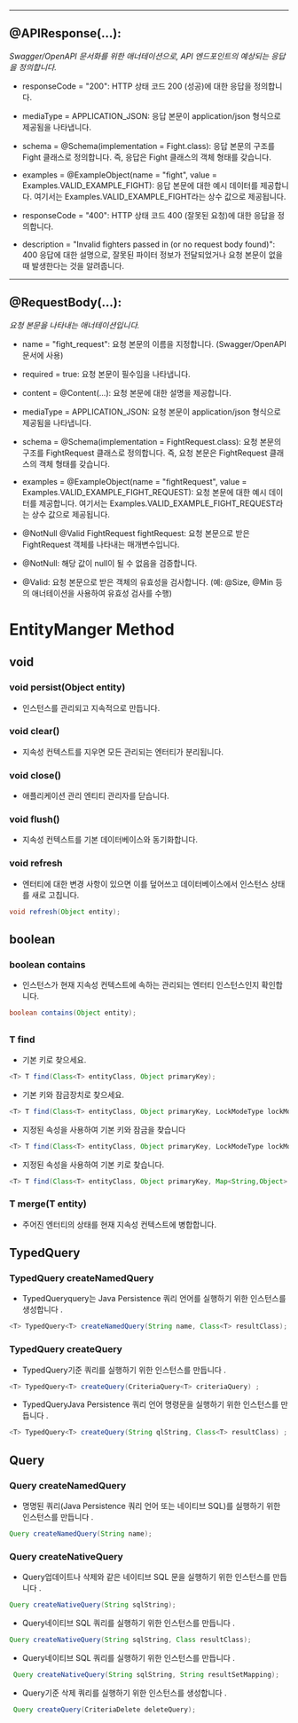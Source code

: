 
---
## @APIResponse(...): 
_Swagger/OpenAPI 문서화를 위한 애너테이션으로, API 엔드포인트의 예상되는 응답을 정의합니다._

- responseCode = "200": HTTP 상태 코드 200 (성공)에 대한 응답을 정의합니다.

- mediaType = APPLICATION_JSON: 응답 본문이 application/json 형식으로 제공됨을 나타냅니다.

- schema = @Schema(implementation = Fight.class): 응답 본문의 구조를 Fight 클래스로 정의합니다. 즉, 응답은 Fight 클래스의 객체 형태를 갖습니다.

- examples = @ExampleObject(name = "fight", value = Examples.VALID_EXAMPLE_FIGHT): 응답 본문에 대한 예시 데이터를 제공합니다. 여기서는 Examples.VALID_EXAMPLE_FIGHT라는 상수 값으로 제공됩니다.

- responseCode = "400": HTTP 상태 코드 400 (잘못된 요청)에 대한 응답을 정의합니다.

- description = "Invalid fighters passed in (or no request body found)": 400 응답에 대한 설명으로, 잘못된 파이터 정보가 전달되었거나 요청 본문이 없을 때 발생한다는 것을 알려줍니다.


---

## @RequestBody(...): 
_요청 본문을 나타내는 애너테이션입니다._
                                       


- name = "fight_request": 요청 본문의 이름을 지정합니다. (Swagger/OpenAPI 문서에 사용)

- required = true: 요청 본문이 필수임을 나타냅니다.

- content = @Content(...): 요청 본문에 대한 설명을 제공합니다.

- mediaType = APPLICATION_JSON: 요청 본문이 application/json 형식으로 제공됨을 나타냅니다.

- schema = @Schema(implementation = FightRequest.class): 요청 본문의 구조를 FightRequest 클래스로 정의합니다. 즉, 요청 본문은 FightRequest 
클래스의 객체 형태를 갖습니다.

- examples = @ExampleObject(name = "fightRequest", value = Examples.VALID_EXAMPLE_FIGHT_REQUEST): 요청 본문에 대한 예시 데이터를 
제공합니다. 여기서는 Examples.VALID_EXAMPLE_FIGHT_REQUEST라는 상수 값으로 제공됩니다.

- @NotNull @Valid FightRequest fightRequest: 요청 본문으로 받은 FightRequest 객체를 나타내는 매개변수입니다.

- @NotNull: 해당 값이 null이 될 수 없음을 검증합니다.

- @Valid: 요청 본문으로 받은 객체의 유효성을 검사합니다. (예: @Size, @Min 등의 애너테이션을 사용하여 유효성 검사를 수행)


# EntityManger Method

## void

### void persist(Object entity)
- 인스턴스를 관리되고 지속적으로 만듭니다.

### void	clear()
- 지속성 컨텍스트를 지우면 모든 관리되는 엔터티가 분리됩니다.

### void	close()
- 애플리케이션 관리 엔티티 관리자를 닫습니다.

### void	flush()
- 지속성 컨텍스트를 기본 데이터베이스와 동기화합니다.

### void refresh
- 엔터티에 대한 변경 사항이 있으면 이를 덮어쓰고 데이터베이스에서 인스턴스 상태를 새로 고칩니다.
```java
void refresh(Object entity);
```

## boolean

### boolean	contains

- 인스턴스가 현재 지속성 컨텍스트에 속하는 관리되는 엔터티 인스턴스인지 확인합니다.
```java
boolean	contains(Object entity);
```

## <T>

### <T> T find

- 기본 키로 찾으세요.
```java
<T> T find(Class<T> entityClass, Object primaryKey);
```

- 기본 키와 잠금장치로 찾으세요.
```java
<T> T find(Class<T> entityClass, Object primaryKey, LockModeType lockMode);
```

- 지정된 속성을 사용하여 기본 키와 잠금을 찾습니다
```java
<T> T find(Class<T> entityClass, Object primaryKey, LockModeType lockMode, Map<String,Object> properties);
```

- 지정된 속성을 사용하여 기본 키로 찾습니다.
```java
<T> T find(Class<T> entityClass, Object primaryKey, Map<String,Object> properties);
```

### <T> T merge(T entity)
- 주어진 엔터티의 상태를 현재 지속성 컨텍스트에 병합합니다.

## <T> TypedQuery

### <T> TypedQuery<T> createNamedQuery

- TypedQueryquery는 Java Persistence 쿼리 언어를 실행하기 위한 인스턴스를 생성합니다 .
```java
<T> TypedQuery<T> createNamedQuery(String name, Class<T> resultClass);
```

### <T> TypedQuery<T>	createQuery

- TypedQuery기준 쿼리를 실행하기 위한 인스턴스를 만듭니다 .
```java
<T> TypedQuery<T> createQuery(CriteriaQuery<T> criteriaQuery) ;
```

- TypedQueryJava Persistence 쿼리 언어 명령문을 실행하기 위한 인스턴스를 만듭니다 .
```java
<T> TypedQuery<T> createQuery(String qlString, Class<T> resultClass) ;
```

## Query

### Query createNamedQuery

- 명명된 쿼리(Java Persistence 쿼리 언어 또는 네이티브 SQL)를 실행하기 위한 인스턴스를 만듭니다 .
```java
Query createNamedQuery(String name);
```

### Query	createNativeQuery

- Query업데이트나 삭제와 같은 네이티브 SQL 문을 실행하기 위한 인스턴스를 만듭니다 .
```java
Query createNativeQuery(String sqlString);
```

- Query네이티브 SQL 쿼리를 실행하기 위한 인스턴스를 만듭니다 .
```java
Query createNativeQuery(String sqlString, Class resultClass);
```

- Query네이티브 SQL 쿼리를 실행하기 위한 인스턴스를 만듭니다 .
```java
 Query createNativeQuery(String sqlString, String resultSetMapping);
```

- Query기준 삭제 쿼리를 실행하기 위한 인스턴스를 생성합니다 .
```java
 Query createQuery(CriteriaDelete deleteQuery);
```












